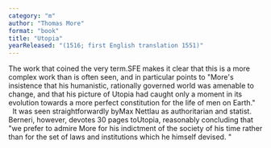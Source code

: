 ```yaml
---
category: "m"
author: "Thomas More"
format: "book"
title: "Utopia"
yearReleased: "(1516; first English translation 1551)"
---
```

The work that coined the very term.SFE makes it clear that this is a more complex work than is often seen, and in particular points to "More's insistence that his humanistic, rationally governed world was amenable to change, and that his picture of Utopia had caught only a moment in its evolution towards a more perfect constitution for the life of men on Earth."
 
 
It was seen straightforwardly byMax Nettlau as authoritarian and statist. Berneri, however, devotes 30 pages toUtopia, reasonably concluding that "we prefer to admire More for his indictment of the society of his time rather than for the set of laws and institutions which he himself devised. "
 